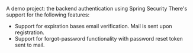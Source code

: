 A demo project:
the backend authentication using Spring Security
There's support for the following features:

* Support for expiration bases email verification. Mail is sent upon registration. 
* Support for forgot-password functionality with password reset token sent to mail.
